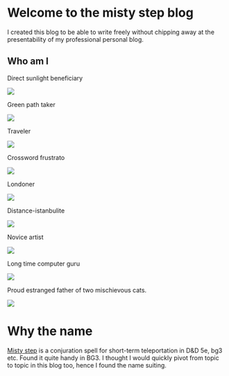 # Welcome to the misty step blog

I created this blog to be able to write freely without chipping away at the presentability of my professional personal blog.

## Who am I

Direct sunlight beneficiary

![](https://github.com/user-attachments/assets/0416ecbc-eb82-41dd-b3cb-9996022f9a9a)

Green path taker

![](https://github.com/user-attachments/assets/bb73e92e-4d12-4894-8aed-3bb4494a54b3)

Traveler

![](https://github.com/user-attachments/assets/35217638-4702-4cba-82f8-e3493c40489a)

Crossword frustrato

![](https://github.com/user-attachments/assets/88b0eaf4-5159-481c-853d-6fe9fd42224e)

Londoner

![](https://github.com/user-attachments/assets/e8a766b5-2a97-4d2c-805f-fac0429bd97c)

Distance-istanbulite

![](https://github.com/user-attachments/assets/afa993f6-a72c-4e4e-96ab-9b3e1b6062ab)

Novice artist

![](https://github.com/user-attachments/assets/d6f26778-9fec-4be7-98fe-61639628a5ad)

Long time computer guru

![](https://github.com/user-attachments/assets/68713035-f00d-4fb1-acb1-217229d3ca47)

Proud estranged father of two mischievous cats.

![](https://github.com/user-attachments/assets/1ef54cdd-3952-4b68-a29b-3d036451cf19)

# Why the name

[Misty step](https://bg3.wiki/wiki/Misty%5FStep) is a conjuration spell for short-term 
teleportation in D&D 5e, bg3 etc. Found it quite handy in BG3. I thought I would quickly 
pivot from topic to topic in this blog too, hence I found the name suiting.
